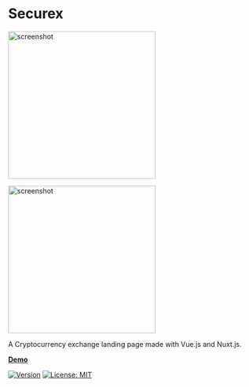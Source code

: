 <h1>Securex</h1>
<p>
  <a href="https://d3yke2nhq6cm6.cloudfront.net" target="_blank">
    <img alt="screenshot" width="300" src="https://d3yke2nhq6cm6.cloudfront.net/img/logo-title.png">
  </a>
</p>
<p>
  <a href="https://d3yke2nhq6cm6.cloudfront.net" target="_blank">
    <img alt="screenshot" width="300" src="https://d3yke2nhq6cm6.cloudfront.net/img/home-page.png">
  </a>
</p>

<p>A Cryptocurrency exchange landing page made with Vue.js and Nuxt.js.</p>

[**Demo**](https://d3yke2nhq6cm6.cloudfront.net/)<br>

[![Version](https://badge.fury.io/gh/tterb%2FHyde.svg)](https://badge.fury.io/gh/tterb%2FHyde)
[![License: MIT](https://img.shields.io/badge/License-MIT-yellow.svg)](https://opensource.org/licenses/MIT)
